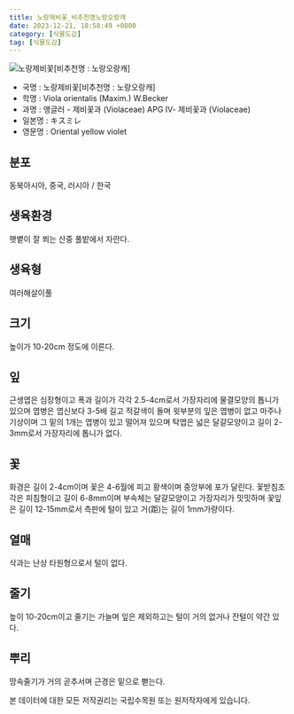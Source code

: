 ```yaml
---
title: 노랑제비꽃_비추천명노랑오랑캐
date: 2023-12-21, 18:58:49 +0800
category: [식물도감]
tag: [식물도감]
---
```




![노랑제비꽃[비추천명 : 노랑오랑캐]](http://www.nature.go.kr/fileUpload/plants/basic/Violaceae/Viola/13633/1_th2.JPG)
- 국명 : 노랑제비꽃[비추천명 : 노랑오랑캐]
- 학명 : Viola orientalis (Maxim.) W.Becker
- 과명 : 앵글러 - 제비꽃과 (Violaceae) APG Ⅳ- 제비꽃과 (Violaceae)
- 일본명 : キスミレ
- 영문명 : Oriental yellow violet


## 분포
동북아시아, 중국, 러시아 / 한국
## 생육환경
햇볕이 잘 쬐는 산중 풀밭에서 자란다.
## 생육형
여러해살이풀 
## 크기
높이가 10-20cm 정도에 이른다.
## 잎
근생엽은 심장형이고 폭과 길이가 각각 2.5-4cm로서 가장자리에 물결모양의 톱니가 있으며 엽병은 엽신보다 3-5배 길고 적갈색이 돌며 윗부분의 잎은 엽병이 없고 마주나기상이며 그 밑의 1개는 엽병이 있고 떨어져 있으며 탁엽은 넓은 달걀모양이고 길이 2-3mm로서 가장자리에 톱니가 없다.
## 꽃
화경은 길이 2-4cm이며 꽃은 4-6월에 피고 황색이며 중앙부에 포가 달린다. 꽃받침조각은 피침형이고 길이 6-8mm이며 부속체는 달걀모양이고 가장자리가 밋밋하며 꽃잎은 길이 12-15mm로서 측판에 털이 있고 거(距)는 길이 1mm가량이다.
## 열매
삭과는 난상 타원형으로서 털이 없다.
## 줄기
높이 10-20cm이고 줄기는 가늘며 잎은 제외하고는 털이 거의 없거나 잔털이 약간 있다.
## 뿌리
땅속줄기가 거의 곧추서며 근경은 밑으로 뻗는다.






본 데이터에 대한 모든 저작권리는 국립수목원 또는 원저작자에게 있습니다.
